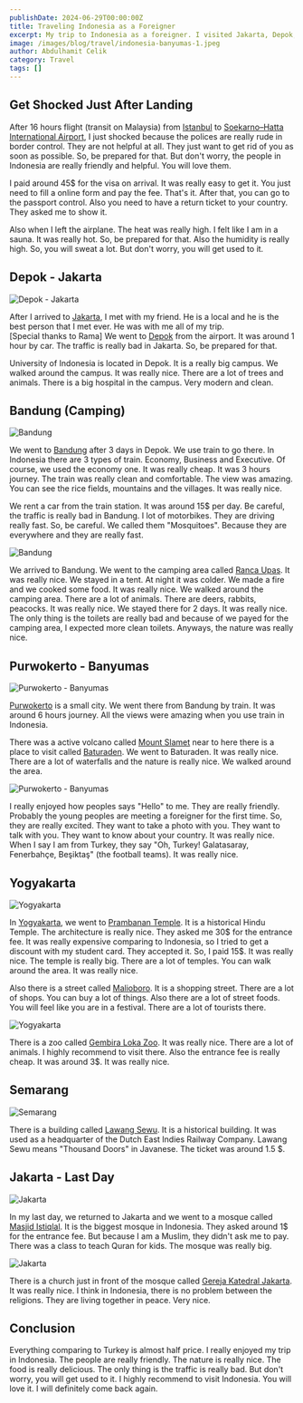 ```yaml
---
publishDate: 2024-06-29T00:00:00Z
title: Traveling Indonesia as a Foreigner
excerpt: My trip to Indonesia as a foreigner. I visited Jakarta, Depok, Bandung, Purwokerto, Banyumas, Yogyakarta and Semarang. I am explaining my experiences in Indonesia. Highly recommended.
image: /images/blog/travel/indonesia-banyumas-1.jpeg
author: Abdulhamit Celik
category: Travel
tags: []
---
```


## Get Shocked Just After Landing

After 16 hours flight (transit on Malaysia) from <a href="https://maps.app.goo.gl/gxicockX8VY5TLHHA" target="_blank">Istanbul</a> to <a href="https://maps.app.goo.gl/oF5eD7XouyLLrDFx9" target="_blank">Soekarno–Hatta International Airport</a>, I just shocked because the polices are really rude in border control. They are not helpful at all. They just want to get rid of you as soon as possible. So, be prepared for that. But don't worry, the people in Indonesia are really friendly and helpful. You will love them.

I paid around 45$ for the visa on arrival. It was really easy to get it. You just need to fill a online form and pay the fee. That's it. After that, you can go to the passport control. Also you need to have a return ticket to your country. They asked me to show it.

Also when I left the airplane. The heat was really high. I felt like I am in a sauna. It was really hot. So, be prepared for that. Also the humidity is really high. So, you will sweat a lot. But don't worry, you will get used to it.

## Depok - Jakarta

![Depok - Jakarta](/images/blog/travel/indonesia-depok-1.jpeg)

After I arrived to <a href="https://maps.app.goo.gl/GpgP3jRiT2PmZv9T6" target="_blank">Jakarta</a>, I met with my friend. He is a local and he is the best person that I met ever. He was with me all of my trip. <br/> <span class="text-red-400 italic">[Special thanks to Rama]</span> We went to <a href="https://maps.app.goo.gl/PzWdZTcrvsDQHMsD6" target="_blank">Depok</a> from the airport. It was around 1 hour by car. The traffic is really bad in Jakarta. So, be prepared for that.

University of Indonesia is located in Depok. It is a really big campus. We walked around the campus. It was really nice. There are a lot of trees and animals. There is a big hospital in the campus. Very modern and clean.

## Bandung (Camping)

![Bandung](/images/blog/travel/indonesia-camping-1.jpeg)

We went to <a href="https://maps.app.goo.gl/ztNB8tfH4UnRyB888" target="_blank">Bandung</a> after 3 days in Depok. We use train to go there. In Indonesia there are 3 types of train. Economy, Business and Executive. Of course, we used the economy one. It was really cheap. It was 3 hours journey. The train was really clean and comfortable. The view was amazing. You can see the rice fields, mountains and the villages. It was really nice.

We rent a car from the train station. It was around 15$ per day. Be careful, the traffic is really bad in Bandung. I lot of motorbikes. They are driving really fast. So, be careful. We called them "Mosquitoes". Because they are everywhere and they are really fast.

![Bandung](/images/blog/travel/indonesia-food-1.jpeg)

We arrived to Bandung. We went to the camping area called <a href="https://maps.app.goo.gl/hSr2LS7rHPQhyF3C6" target="_blank">Ranca Upas</a>. It was really nice. We stayed in a tent. At night it was colder. We made a fire and we cooked some food. It was really nice. We walked around the camping area. There are a lot of animals. There are deers, rabbits, peacocks. It was really nice. We stayed there for 2 days. It was really nice. The only thing is the toilets are really bad and because of we payed for the camping area, I expected more clean toilets. Anyways, the nature was really nice.

## Purwokerto - Banyumas

![Purwokerto - Banyumas](/images/blog/travel/indonesia-banyumas-2.jpeg)

<a href="https://maps.app.goo.gl/oextHwmkhQCzCvaV8" target="_blank">Purwokerto</a> is a small city. We went there from Bandung by train. It was around 6 hours journey. All the views were amazing when you use train in Indonesia.

There was a active volcano called <a href="https://maps.app.goo.gl/AeVTy7Mta9LLvP329" target="_blank">Mount Slamet</a> near to here there is a place to visit called <a href="https://maps.app.goo.gl/UZyo4jCW9uAXq4hG8" target="_blank">Baturaden</a>. We went to Baturaden. It was really nice. There are a lot of waterfalls and the nature is really nice. We walked around the area.

![Purwokerto - Banyumas](/images/blog/travel/indonesia-banyumas-3.jpeg)

I really enjoyed how peoples says "Hello" to me. They are really friendly. Probably the young peoples are meeting a foreigner for the first time. So, they are really excited. They want to take a photo with you. They want to talk with you. They want to know about your country. It was really nice. When I say I am from Turkey, they say "Oh, Turkey! Galatasaray, Fenerbahçe, Beşiktaş" (the football teams). It was really nice.

## Yogyakarta

![Yogyakarta](/images/blog/travel/indonesia-jogja-1.jpeg)

In <a href="https://maps.app.goo.gl/e3Lmh5D5YY1ZH6jS6" target="_blank">Yogyakarta</a>, we went to <a href="https://maps.app.goo.gl/Gwji1NfvdprWggwk9" target="_blank">Prambanan Temple</a>. It is a historical Hindu Temple. The architecture is really nice. They asked me 30$ for the entrance fee. It was really expensive comparing to Indonesia, so I tried to get a discount with my student card. They accepted it. So, I paid 15$. It was really nice. The temple is really big. There are a lot of temples. You can walk around the area. It was really nice.

Also there is a street called <a href="https://maps.app.goo.gl/WA2tKfyaENVKFfD26" target="_blank">Malioboro</a>. It is a shopping street. There are a lot of shops. You can buy a lot of things. Also there are a lot of street foods. You will feel like you are in a festival. There are a lot of tourists there.

![Yogyakarta](/images/blog/travel/indonesia-jogja-5.jpeg)

There is a zoo called <a href="https://maps.app.goo.gl/SeTLjLk1TNGoR3GL9" target="_blank">Gembira Loka Zoo</a>. It was really nice. There are a lot of animals. I highly recommend to visit there. Also the entrance fee is really cheap. It was around 3$. It was really nice.

## Semarang

![Semarang](/images/blog/travel/indonesia-semarang-1.jpeg)

There is a building called <a href="https://maps.app.goo.gl/Xo9WwKT1GDnmeGFn6" target="_blank">Lawang Sewu</a>. It is a historical building. It was used as a headquarter of the Dutch East Indies Railway Company. Lawang Sewu means "Thousand Doors" in Javanese. The ticket was around 1.5 $.

## Jakarta - Last Day

![Jakarta](/images/blog/travel/indonesia-jakarta-1.jpeg)

In my last day, we returned to Jakarta and we went to a mosque called <a href="https://maps.app.goo.gl/qWccd2hqLfmcbdhHA" target="_blank">Masjid Istiqlal</a>. It is the biggest mosque in Indonesia. They asked around 1$ for the entrance fee. But because I am a Muslim, they didn't ask me to pay. There was a class to teach Quran for kids. The mosque was really big.

![Jakarta](/images/blog/travel/indonesia-jakarta-istiqlal.jpeg)

There is a church just in front of the mosque called <a href="https://maps.app.goo.gl/cXTNxcCmnFPwRRG9A" target="_blank">Gereja Katedral Jakarta</a>. It was really nice. I think in Indonesia, there is no problem between the religions. They are living together in peace. Very nice.

## Conclusion

Everything comparing to Turkey is almost half price. I really enjoyed my trip in Indonesia. The people are really friendly. The nature is really nice. The food is really delicious. The only thing is the traffic is really bad. But don't worry, you will get used to it. I highly recommend to visit Indonesia. You will love it. I will definitely come back again.
